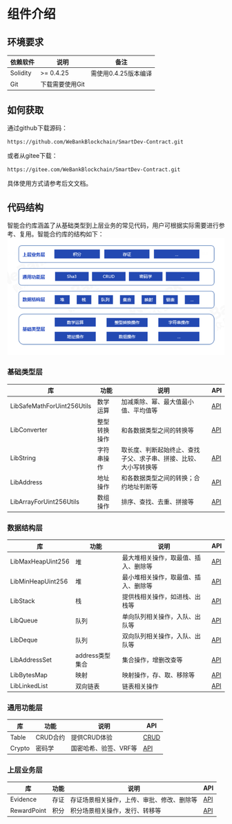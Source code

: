 # 组件介绍

## 环境要求

| 依赖软件 | 说明 |备注|
| --- | --- | --- |
| Solidity | >= 0.4.25 | 需使用0.4.25版本编译|
| Git | 下载需要使用Git | |

## 如何获取

通过github下载源码：

```
https://github.com/WeBankBlockchain/SmartDev-Contract.git
```
或者从gitee下载：

```
https://gitee.com/WeBankBlockchain/SmartDev-Contract.git
```

具体使用方式请参考后文文档。

## 代码结构

智能合约库涵盖了从基础类型到上层业务的常见代码，用户可根据实际需要进行参考、复用。智能合约库的结构如下：
![](./picture/wescott.png)


### 基础类型层

| 库 | 功能 | 说明 | API |
| --- | --- | --- | --- |
|LibSafeMathForUint256Utils|数学运算|加减乘除、幂、最大值最小值、平均值等| [API](./api/types/LibSafeMathForUint256Utils.html) |
|LibConverter|整型转换操作|和各数据类型之间的转换等| [API](./api/types/LibConverter.html)|
|LibString|字符串操作|取长度、判断起始终止、查找子父、求子串、拼接、比较、大小写转换等|[API](./api/types/LibString.html) |
|LibAddress|地址操作|和各数据类型之间的转换；合约地址判断等|[API](./api/types/LibAddress.html)|
|LibArrayForUint256Utils|数组操作|排序、查找、去重、拼接等|[API](./api/types/LibArrayForUint256Utils.html) |

### 数据结构层

| 库 | 功能 | 说明 | API |
| --- | --- | --- | --- |
|LibMaxHeapUint256|堆|最大堆相关操作，取最值、插入、删除等| [API](./api/data_structure/LibMaxHeapUint256.html)|
|LibMinHeapUint256|堆|最小堆相关操作，取最值、插入、删除等| [API](./api/data_structure/LibMinHeapUint256.html)|
|LibStack|栈|提供栈相关操作，如进栈、出栈等|[API](./api/data_structure/LibStack.html) |
|LibQueue|队列|单向队列相关操作，入队、出队等|[API](./api/data_structure/LibQueue.html)|
|LibDeque|队列|双向队列相关操作，入队、出队等|[API](./api/data_structure/LibDeque.html)|
|LibAddressSet|address类型集合|集合操作，增删改查等| [API](./api/data_structure/LibAddressSet.html)|
|LibBytesMap|映射|映射操作，存、取、移除等|[API](./api/data_structure/LibBytesMap.html)|
|LibLinkedList|双向链表|链表相关操作|[API](./api/data_structure/LibLinkedList.html)|

### 通用功能层

| 库 | 功能 | 说明 | API |
| --- | --- | --- | --- |
|Table|CRUD合约|提供CRUD体验| [CRUD](https://fisco-bcos-documentation.readthedocs.io/zh_CN/latest/docs/articles/3_features/33_storage/crud_guidance.html)|
|Crypto|密码学|国密哈希、验签、VRF等| [API](./api/default/Crypto.html)|

### 上层业务层

| 库 | 功能 | 说明 | API |
| --- | --- | --- | --- |
|Evidence|存证|存证场景相关操作，上传、审批、修改、删除等|[API](./api/business_template/Evidence.html)|
|RewardPoint|积分|积分场景相关操作，发行、转移等|[API](./api/business_template/RewardPoint.html)|

